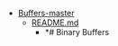- <a href = "E:\Node_projects\Node_Way\NBase\_Md\_Index\__Closer\_HPW\_Repos_HowProgrammingWorks_17_05_2020\Buffers-master\cat.Buffers-master\dir.Buffers-master.md">Buffers-master</a>
    - <a href = "E:\Node_projects\Node_Way\NBase\_Md\_Index\__Closer\_HPW\_Repos_HowProgrammingWorks_17_05_2020\Buffers-master\README.md">README.md</a>
        - *# Binary Buffers
